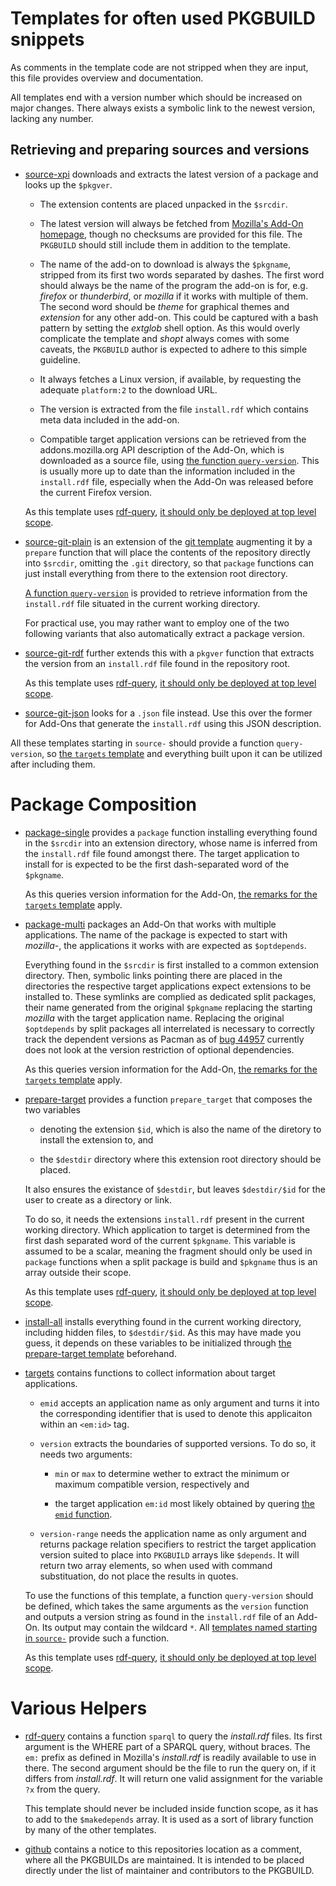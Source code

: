 # Templates for often used PKGBUILD snippets

As comments in the template code are not stripped when they are input, this file provides overview and documentation.

All templates end with a version number which should be increased on major changes. There always exists a symbolic link to the newest version, lacking any number.


## Retrieving and preparing sources and versions

- [source-xpi](source-xpi.template) downloads and extracts the latest version of a package and looks up the `$pkgver`.

  - The extension contents are placed unpacked in the `$srcdir`.

  - The latest version will always be fetched from [Mozilla's Add-On homepage](https://addons.mozilla.org/), though no checksums are provided for this file. The `PKGBUILD` should still include them in addition to the template.

  - The name of the add-on to download is always the `$pkgname`, stripped from its first two words separated by dashes. The first word should always be the name of the program the add-on is for, e.g. _firefox_ or _thunderbird_, or _mozilla_ if it works with multiple of them. The second word should be _theme_ for graphical themes and _extension_ for any other add-on. This could be captured with a bash pattern by setting the _extglob_ shell option. As this would overly complicate the template and _shopt_ always comes with some caveats, the `PKGBUILD` author is expected to adhere to this simple guideline.

  - It always fetches a Linux version, if available, by requesting the adequate `platform:2` to the download URL.

  - The version is extracted from the file `install.rdf` which contains meta data included in the add-on.

  - Compatible target application versions can be retrieved from the addons.mozilla.org API description of the Add-On, which is downloaded as a source file, using [the function `query-version`](#user-content-needs-query-version). This is usually more up to date than the information included in the `install.rdf` file, especially when the Add-On was released before the current Firefox version.

  As this template uses [rdf-query](#user-content-rdf-query), [it should only be deployed at top level scope](#user-content-toplevel).

- [source-git-plain](source-git-plain.template) is an extension of the [git template](https://github.com/dffischer/git-makepkg-template/blob/master/git.template) augmenting it by a `prepare` function that will place the contents of the repository directly into `$srcdir`, omitting the `.git` directory, so that `package` functions can just install everything from there to the extension root directory.

  [A function `query-version`](#user-content-needs-query-version) is provided to retrieve information from the `install.rdf` file situated in the current working directory.

  For practical use, you may rather want to employ one of the two following variants that also automatically extract a package version.

- [source-git-rdf](source-git-rdf.template) further extends this with a `pkgver` function that extracts the version from an `install.rdf` file found in the repository root.

  As this template uses [rdf-query](#user-content-rdf-query), [it should only be deployed at top level scope](#user-content-toplevel).

- [source-git-json](source-git-json.template) looks for a `.json` file instead. Use this over the former for Add-Ons that generate the `install.rdf` using this JSON description.

All these templates starting in `source-` should provide a function `query-version`, so [the `targets` template](#user-content-needs-query-version) and everything built upon it can be utilized after including them.


# Package Composition

- [package-single](package-single.template) provides a `package` function installing everything found in the `$srcdir` into an extension directory, whose name is inferred from the `install.rdf` file found amongst there. The target application to install for is expected to be the first dash-separated word of the `$pkgname`.

  As this queries version information for the Add-On, [the remarks for the `targets` template](#user-content-needs-query-version) apply.

- [package-multi](package-multi.template) packages an Add-On that works with multiple applications. The name of the package is expected to start with _mozilla-_, the applications it works with are expected as `$optdepends`.

  Everything found in the `$srcdir` is first installed to a common extension directory. Then, symbolic links pointing there are placed in the directories the respective target applications expect extensions to be installed to. These symlinks are complied as dedicated split packages, their name generated from the original `$pkgname` replacing the starting _mozilla_ with the target application name. Replacing the original `$optdepends` by split packages all interrelated is necessary to correctly track the dependent versions as Pacman as of [bug 44957](https://bugs.archlinux.org/index.php?do=details&task_id=44957) currently does not look at the version restriction of optional dependencies.

  As this queries version information for the Add-On, [the remarks for the `targets` template](#user-content-needs-query-version) apply.

- <a name="prepare-target" href="prepare-target.template">prepare-target</a> provides a function `prepare_target` that composes the two variables

  - denoting the extension `$id`, which is also the name of the diretory to install the extension to, and

  - the `$destdir` directory where this extension root directory should be placed.

  It also ensures the existance of `$destdir`, but leaves `$destdir/$id` for the user to create as a directory or link.

  To do so, it needs the extensions `install.rdf` present in the current working directory. Which application to target is determined from the first dash separated word of the current `$pkgname`. This variable is assumed to be a scalar, meaning the fragment should only be used in `package` functions when a split package is build and `$pkgname` thus is an array outside their scope.

  As this template uses [rdf-query](#user-content-rdf-query), [it should only be deployed at top level scope](#user-content-toplevel).

- [install-all](install-all.template) installs everything found in the current working directory, including hidden files, to `$destdir/$id`. As this may have made you guess, it depends on these variables to be initialized through [the prepare-target template](#user-content-prepare-target) beforehand.

- [targets](targets.template) contains functions to collect information about target applications.

  - <a name="emid">`emid`</a> accepts an application name as only argument and turns it into the corresponding identifier that is used to denote this applicaiton within an `<em:id>` tag.

  - `version` extracts the boundaries of supported versions. To do so, it needs two arguments:

    - `min` or `max` to determine wether to extract the minimum or maximum compatible version, respectively and

    - the target application `em:id` most likely obtained by quering [the `emid` function](#user-content-emid).

  - `version-range` needs the application name as only argument and returns package relation specifiers to restrict the target application version suited to place into `PKGBUILD` arrays like `$depends`. It will return two array elements, so when used with command substituation, do not place the results in quotes.

  <a name="needs-query-version">To use the functions of this template, a function `query-version` should be defined, which takes the same arguments as the `version` function and outputs a version string as found in the `install.rdf` file of an Add-On. Its output may contain the wildcard `*`. All [templates named starting in `source-`](#retrieving-and-preparing-sources-and-versions) provide such a function.</a>

  As this template uses [rdf-query](#user-content-rdf-query), [it should only be deployed at top level scope](#user-content-toplevel).


# Various Helpers

- <a name="rdf-query" href="rdf-query.template">rdf-query</a> contains a function `sparql` to query the _install.rdf_ files. Its first argument is the WHERE part of a SPARQL query, without braces. The `em:` prefix as defined in Mozilla's _install.rdf_ is readily available to use in there. The second argument should be the file to run the query on, if it differs from _install.rdf_. It will return one valid assignment for the variable `?x` from the query.

  <a name="toplevel">This template should never be included inside function scope, as it has to add to the `$makedepends` array. It is used as a sort of library function by many of the other templates.</a>

- [github](github.template) contains a notice to this repositories location as a comment, where all the PKGBUILDs are maintained. It is intended to be placed directly under the list of maintainer and contributors to the PKGBUILD.
